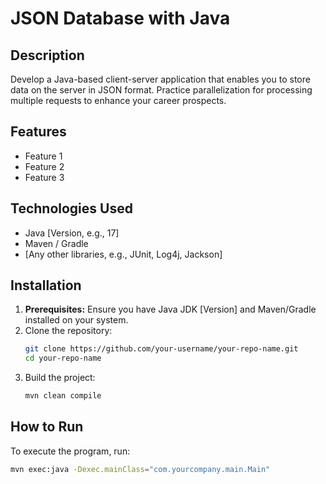 # JSON Database with Java

## Description

Develop a Java-based client-server application that enables you to store data on the server in JSON format. Practice parallelization for processing multiple requests to enhance your career prospects.

## Features

*   Feature 1
*   Feature 2
*   Feature 3

## Technologies Used

*   Java [Version, e.g., 17]
*   Maven / Gradle
*   [Any other libraries, e.g., JUnit, Log4j, Jackson]

## Installation

1.  **Prerequisites:** Ensure you have Java JDK [Version] and Maven/Gradle installed on your system.
2.  Clone the repository:
    ```bash
    git clone https://github.com/your-username/your-repo-name.git
    cd your-repo-name
    ```
3.  Build the project:
    ```bash
    mvn clean compile
    ```

## How to Run

To execute the program, run:

```bash
mvn exec:java -Dexec.mainClass="com.yourcompany.main.Main"
